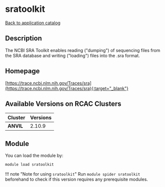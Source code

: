 # sratoolkit

[Back to application catalog](../app_catalog.md)

## Description

The NCBI SRA Toolkit enables reading ("dumping") of sequencing files from the SRA database and writing ("loading") files into the .sra format.

## Homepage

[https://trace.ncbi.nlm.nih.gov/Traces/sra](https://trace.ncbi.nlm.nih.gov/Traces/sra){:target="_blank"}

## Available Versions on RCAC Clusters

|Cluster|Versions|
|---|---|
**ANVIL**|2.10.9

## Module

You can load the module by:

```bash
module load sratoolkit
```

!!! note "Note for using `sratoolkit`"
    Run `module spider sratoolkit` beforehand to check if this version requires any prerequisite modules.
